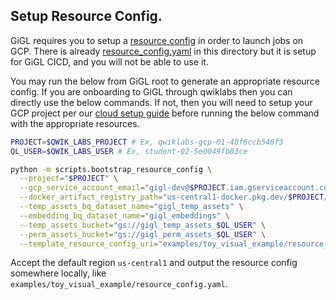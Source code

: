 ## Setup Resource Config.

GiGL requires you to setup a [resource config](../../../docs/user_guide/config_guides/resource_config_guide.md) in order
to launch jobs on GCP. There is already [resource_config.yaml](./resource_config.yaml) in this directory but it is setup
for GiGL CICD, and you will not be able to use it.

You may run the below from GiGL root to generate an appropriate resource config. If you are onboarding to GiGL through
qwiklabs then you can directly use the below commands. If not, then you will need to setup your GCP project per our
[cloud setup guide](../../docs/user_guide/getting_started/cloud_setup_guide.md) before running the below command with
the appropriate resources.

```bash
PROJECT=$QWIK_LABS_PROJECT # Ex, qwiklabs-gcp-01-40f6ccb540f3
QL_USER=$QWIK_LABS_USER # Ex, student-02-5e0049fb83ce

python -m scripts.bootstrap_resource_config \
  --project="$PROJECT" \
  --gcp_service_account_email="gigl-dev@$PROJECT.iam.gserviceaccount.com" \
  --docker_artifact_registry_path="us-central1-docker.pkg.dev/$PROJECT/gigl-base-images" \
  --temp_assets_bq_dataset_name="gigl_temp_assets" \
  --embedding_bq_dataset_name="gigl_embeddings" \
  --temp_assets_bucket="gs://gigl_temp_assets_$QL_USER" \
  --perm_assets_bucket="gs://gigl_perm_assets_$QL_USER" \
  --template_resource_config_uri="examples/toy_visual_example/resource_config.yaml"
```

Accept the default region `us-central1` and output the resource config somewhere locally, like
`examples/toy_visual_example/resource_config.yaml`.
